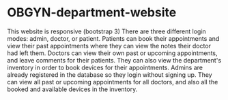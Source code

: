 # OBGYN-department-website
 This website is responsive (bootstrap 3)
 There are three different login modes: admin, doctor, or patient.
 Patients can book their appointments and view their past appointments where they can view the notes their doctor had left them.
 Doctors can view their own past or upcoming appointments, and leave comments for their patients. They can also view the department's inventory in order to book devices for their appointments. 
 Admins are already registered in the database so they login without signing up. They can view all past or upcoming appointments for all doctors, and also all the booked and available devices in the inventory.
 
